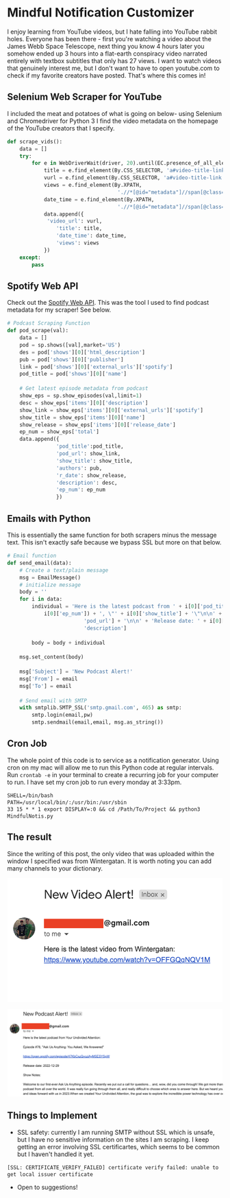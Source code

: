 # Mindful Notification Customizer
I enjoy learning from YouTube videos, but I hate falling into YouTube rabbit holes. Everyone has been there - first you're watching a video about the James Webb Space Telescope, next thing you know 4 hours later you somehow ended up 3 hours into a flat-earth conspiracy video narrated entirely with textbox subtitles that only has 27 views. I want to watch videos that genuinely interest me, but I don't want to have to open youtube.com to check if my favorite creators have posted. That's where this comes in!

## Selenium Web Scraper for YouTube
I included the meat and potatoes of what is going on below- using Selenium and Chromedriver for Python 3 I find the video metadata on the homepage of the YouTube creators that I specify. 

```python
def scrape_vids():
    data = []
    try:
        for e in WebDriverWait(driver, 20).until(EC.presence_of_all_elements_located((By.CSS_SELECTOR, 'div#details'))):
            title = e.find_element(By.CSS_SELECTOR, 'a#video-title-link').get_attribute('title')
            vurl = e.find_element(By.CSS_SELECTOR, 'a#video-title-link').get_attribute('href')
            views = e.find_element(By.XPATH,
                                    './/*[@id="metadata"]//span[@class="inline-metadata-item style-scope ytd-video-meta-block"][1]').text
            date_time = e.find_element(By.XPATH,
                                    './/*[@id="metadata"]//span[@class="inline-metadata-item style-scope ytd-video-meta-block"][2]').text
            data.append({
             'video_url': vurl,
                'title': title,
                'date_time': date_time,
                'views': views
            })
    except:
        pass
```

## Spotify Web API
Check out the [Spotify Web API](https://developer.spotify.com/documentation/web-api/). This was the tool I used to find podcast metadata for my scraper! See below. 
```python
# Podcast Scraping Function
def pod_scrape(val):
    data = []
    pod = sp.shows([val],market='US')
    des = pod['shows'][0]['html_description']
    pub = pod['shows'][0]['publisher']
    link = pod['shows'][0]['external_urls']['spotify']
    pod_title = pod['shows'][0]['name']

    # Get latest episode metadata from podcast
    show_eps = sp.show_episodes(val,limit=1)
    desc = show_eps['items'][0]['description']
    show_link = show_eps['items'][0]['external_urls']['spotify']
    show_title = show_eps['items'][0]['name']
    show_release = show_eps['items'][0]['release_date']
    ep_num = show_eps['total']
    data.append({
                'pod_title':pod_title,
                'pod_url': show_link,
                'show_title': show_title,
                'authors': pub,
                'r_date': show_release,
                'description': desc,
                'ep_num': ep_num
                })
```

## Emails with Python
This is essentially the same function for both scrapers minus the message text. This isn't exactly safe because we bypass SSL but more on that below.
```python
# Email function
def send_email(data):
    # Create a text/plain message
    msg = EmailMessage()
    # initialize message
    body = ''
    for i in data:
        individual = 'Here is the latest podcast from ' + i[0]['pod_title'] + ':\n\n' + 'Episode #' + str(
            i[0]['ep_num']) + ', \"' + i[0]['show_title'] + '\"\n\n' + i[0][
                         'pod_url'] + '\n\n' + 'Release date: ' + i[0]['r_date'] + '\n\n' + 'Show Notes:\n\n' + i[0][
                         'description']

        body = body + individual

    msg.set_content(body)

    msg['Subject'] = 'New Podcast Alert!'
    msg['From'] = email
    msg['To'] = email

    # Send email with SMTP
    with smtplib.SMTP_SSL('smtp.gmail.com', 465) as smtp:
        smtp.login(email,pw)
        smtp.sendmail(email,email, msg.as_string())
```

## Cron Job
The whole point of this code is to service as a notification generator. Using cron on my mac will allow me to run this Python code at regular intervals. Run ```crontab -e``` in your terminal to create a recurring job for your computer to run. I have set my cron job to run every monday at 3:33pm. 

```
SHELL=/bin/bash
PATH=/usr/local/bin/:/usr/bin:/usr/sbin
33 15 * * 1 export DISPLAY=:0 && cd /Path/To/Project && python3 MindfulNotis.py
```

## The result
Since the writing of this post, the only video that was uploaded within the window I specified was from Wintergatan. It is worth noting you can add many channels to your dictionary.

![](/MindfulNoti.png)

![](/SpotiMind.png)

## Things to Implement
- SSL safety: currently I am running SMTP without SSL which is unsafe, but I have no sensitive information on the sites I am scraping. I keep getting an error involving SSL certificartes, which seems to be common but I haven't handled it yet.
```
[SSL: CERTIFICATE_VERIFY_FAILED] certificate verify failed: unable to get local issuer certificate
```
- Open to suggestions!
